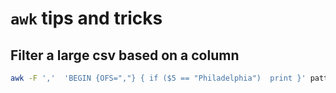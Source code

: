 # `awk` tips and tricks

## Filter a large csv based on a column

```bash
awk -F ','  'BEGIN {OFS=","} { if ($5 == "Philadelphia")  print }' patterns-part4.csv >> philly-part1.csv
```

